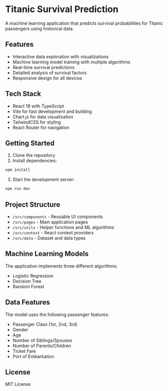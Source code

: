 # Titanic Survival Prediction

A machine learning application that predicts survival probabilities for Titanic passengers using historical data.

## Features

- Interactive data exploration with visualizations
- Machine learning model training with multiple algorithms
- Real-time survival predictions
- Detailed analysis of survival factors
- Responsive design for all devices

## Tech Stack

- React 18 with TypeScript
- Vite for fast development and building
- Chart.js for data visualization
- TailwindCSS for styling
- React Router for navigation

## Getting Started

1. Clone the repository
2. Install dependencies:
```bash
npm install
```
3. Start the development server:
```bash
npm run dev
```

## Project Structure

- `/src/components` - Reusable UI components
- `/src/pages` - Main application pages
- `/src/utils` - Helper functions and ML algorithms
- `/src/context` - React context providers
- `/src/data` - Dataset and data types

## Machine Learning Models

The application implements three different algorithms:
- Logistic Regression
- Decision Tree
- Random Forest

## Data Features

The model uses the following passenger features:
- Passenger Class (1st, 2nd, 3rd)
- Gender
- Age
- Number of Siblings/Spouses
- Number of Parents/Children
- Ticket Fare
- Port of Embarkation

## License

MIT License

